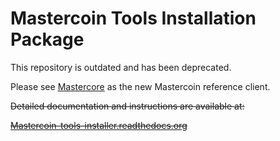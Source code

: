 Mastercoin Tools Installation Package
=====================================

This repository is outdated and has been deprecated. 

Please see [Mastercore](https://github.com/mastercoin-MSC/mastercore) as the new Mastercoin reference client. 

~~Detailed documentation and instructions are available at:~~


~~[Mastercoin-tools-installer.readthedocs.org](http://mastercoin-tools-installer.readthedocs.org/en/latest/pages/intro.html)~~



